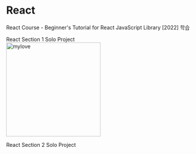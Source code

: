 # React
React Course - Beginner's Tutorial for React JavaScript Library [2022]  학습 <br/>

React Section 1 Solo Project <br/>
<img width="254" alt="mylove" src="https://user-images.githubusercontent.com/100934753/177787258-f3c6ee95-6ad4-4771-a58b-807174ebfe36.png"><br/>

React Section 2 Solo Project